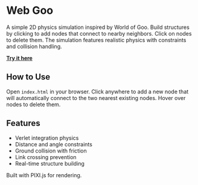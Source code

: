# Web Goo

A simple 2D physics simulation inspired by World of Goo. Build structures by clicking to add nodes that connect to nearby neighbors. Click on nodes to delete them. The simulation features realistic physics with constraints and collision handling.

**[Try it here](https://crfloyd.github.io/web-goo/)**

## How to Use

Open `index.html` in your browser. Click anywhere to add a new node that will automatically connect to the two nearest existing nodes. Hover over nodes to delete them.

## Features

- Verlet integration physics
- Distance and angle constraints
- Ground collision with friction
- Link crossing prevention
- Real-time structure building

Built with PIXI.js for rendering.
